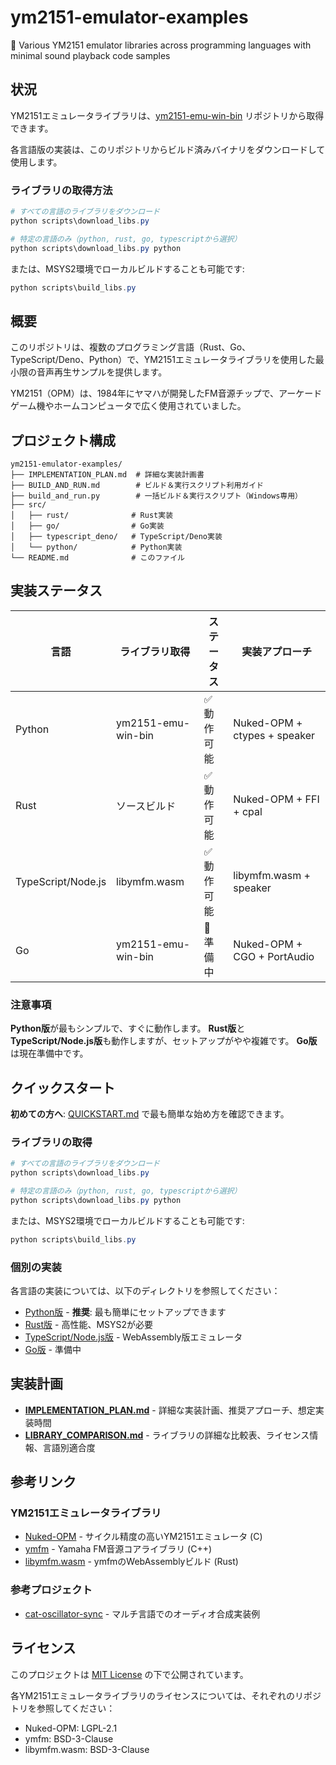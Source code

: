 # ym2151-emulator-examples

🎵 Various YM2151 emulator libraries across programming languages with minimal sound playback code samples

## 状況

YM2151エミュレータライブラリは、[ym2151-emu-win-bin](https://github.com/cat2151/ym2151-emu-win-bin) リポジトリから取得できます。

各言語版の実装は、このリポジトリからビルド済みバイナリをダウンロードして使用します。

### ライブラリの取得方法

```powershell
# すべての言語のライブラリをダウンロード
python scripts\download_libs.py

# 特定の言語のみ（python, rust, go, typescriptから選択）
python scripts\download_libs.py python
```

または、MSYS2環境でローカルビルドすることも可能です:

```powershell
python scripts\build_libs.py
```

## 概要

このリポジトリは、複数のプログラミング言語（Rust、Go、TypeScript/Deno、Python）で、YM2151エミュレータライブラリを使用した最小限の音声再生サンプルを提供します。

YM2151（OPM）は、1984年にヤマハが開発したFM音源チップで、アーケードゲーム機やホームコンピュータで広く使用されていました。

## プロジェクト構成

```
ym2151-emulator-examples/
├── IMPLEMENTATION_PLAN.md  # 詳細な実装計画書
├── BUILD_AND_RUN.md        # ビルド＆実行スクリプト利用ガイド
├── build_and_run.py        # 一括ビルド＆実行スクリプト（Windows専用）
├── src/
│   ├── rust/              # Rust実装
│   ├── go/                # Go実装
│   ├── typescript_deno/   # TypeScript/Deno実装
│   └── python/            # Python実装
└── README.md              # このファイル
```

## 実装ステータス

| 言語 | ライブラリ取得 | ステータス | 実装アプローチ |
|------|--------------|-----------|--------------|
| Python | ym2151-emu-win-bin | ✅ 動作可能 | Nuked-OPM + ctypes + speaker |
| Rust | ソースビルド | ✅ 動作可能 | Nuked-OPM + FFI + cpal |
| TypeScript/Node.js | libymfm.wasm | ✅ 動作可能 | libymfm.wasm + speaker |
| Go | ym2151-emu-win-bin | 🚧 準備中 | Nuked-OPM + CGO + PortAudio |

### 注意事項

**Python版**が最もシンプルで、すぐに動作します。
**Rust版**と**TypeScript/Node.js版**も動作しますが、セットアップがやや複雑です。
**Go版**は現在準備中です。

## クイックスタート

**初めての方へ**: [QUICKSTART.md](QUICKSTART.md) で最も簡単な始め方を確認できます。

### ライブラリの取得

```powershell
# すべての言語のライブラリをダウンロード
python scripts\download_libs.py

# 特定の言語のみ（python, rust, go, typescriptから選択）
python scripts\download_libs.py python
```

または、MSYS2環境でローカルビルドすることも可能です:

```powershell
python scripts\build_libs.py
```

### 個別の実装

各言語の実装については、以下のディレクトリを参照してください：

- [Python版](src/python/README.md) - **推奨**: 最も簡単にセットアップできます
- [Rust版](src/rust/README.md) - 高性能、MSYS2が必要
- [TypeScript/Node.js版](src/typescript_deno/README.md) - WebAssembly版エミュレータ
- [Go版](src/go/README.md) - 準備中

## 実装計画

- **[IMPLEMENTATION_PLAN.md](IMPLEMENTATION_PLAN.md)** - 詳細な実装計画、推奨アプローチ、想定実装時間
- **[LIBRARY_COMPARISON.md](LIBRARY_COMPARISON.md)** - ライブラリの詳細な比較表、ライセンス情報、言語別適合度

## 参考リンク

### YM2151エミュレータライブラリ
- [Nuked-OPM](https://github.com/nukeykt/Nuked-OPM) - サイクル精度の高いYM2151エミュレータ (C)
- [ymfm](https://github.com/aaronsgiles/ymfm) - Yamaha FM音源コアライブラリ (C++)
- [libymfm.wasm](https://github.com/h1romas4/libymfm.wasm) - ymfmのWebAssemblyビルド (Rust)

### 参考プロジェクト
- [cat-oscillator-sync](https://github.com/cat2151/cat-oscillator-sync) - マルチ言語でのオーディオ合成実装例

## ライセンス

このプロジェクトは [MIT License](LICENSE) の下で公開されています。

各YM2151エミュレータライブラリのライセンスについては、それぞれのリポジトリを参照してください：
- Nuked-OPM: LGPL-2.1
- ymfm: BSD-3-Clause
- libymfm.wasm: BSD-3-Clause
